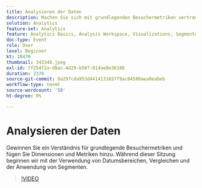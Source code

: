 ```yaml
---
title: Analysieren der Daten
description: Machen Sie sich mit grundlegenden Besuchermetriken vertraut und fügen Sie Dimensionen und Metriken mithilfe von Datumsbereichen, Vergleichen und Anwenden von Segmenten hinzu
solution: Analytics
feature-set: Analytics
feature: Analytics Basics, Analysis Workspace, Visualizations, Segmentation, Metrics
doc-type: Event
role: User
level: Beginner
kt: 10476
thumbnail: 343348.jpeg
exl-id: 7f254f2a-d8ac-4d29-b507-014ae8e36186
duration: 2370
source-git-commit: 9a297cda953d4414131657f9ac84580aea0eabeb
workflow-type: tm+mt
source-wordcount: '50'
ht-degree: 0%

---
```


# Analysieren der Daten

Gewinnen Sie ein Verständnis für grundlegende Besuchermetriken und fügen Sie Dimensionen und Metriken hinzu. Während dieser Sitzung beginnen wir mit der Verwendung von Datumsbereichen, Vergleichen und der Anwendung von Segmenten.

>[!VIDEO](https://video.tv.adobe.com/v/343348/?quality=12&learn=on)


